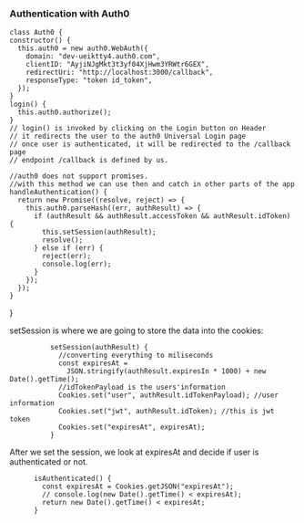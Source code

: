 ### Authentication with Auth0

    class Auth0 {
    constructor() {
      this.auth0 = new auth0.WebAuth({
        domain: "dev-ueiktty4.auth0.com",
        clientID: "AyjiNJgMkt3t3yf04XjHwm3YRWtr6GEX",
        redirectUri: "http://localhost:3000/callback",
        responseType: "token id_token",
      });
    }
    login() {
      this.auth0.authorize();
    }
    // login() is invoked by clicking on the Login button on Header
    // it redirects the user to the auth0 Universal Login page
    // once user is authenticated, it will be redirected to the /callback page
    // endpoint /callback is defined by us.

    //auth0 does not support promises. 
    //with this method we can use then and catch in other parts of the app
    handleAuthentication() {
      return new Promise((resolve, reject) => {
        this.auth0.parseHash((err, authResult) => {
          if (authResult && authResult.accessToken && authResult.idToken) {
            this.setSession(authResult); 
            resolve();
          } else if (err) {
            reject(err);
            console.log(err);
          }
        });
      });
    }
    
  }
  
  setSession is where we are going to store the data into the cookies:
  
              setSession(authResult) {
                //converting everything to miliseconds
                const expiresAt =
                  JSON.stringify(authResult.expiresIn * 1000) + new Date().getTime();
                //idTokenPayload is the users'information
                Cookies.set("user", authResult.idTokenPayload); //user information
                Cookies.set("jwt", authResult.idToken); //this is jwt token
                Cookies.set("expiresAt", expiresAt);
              }
  
  After we set the session, we look at expiresAt and decide if user is authenticated or not.
  
          isAuthenticated() {
            const expiresAt = Cookies.getJSON("expiresAt");
            // console.log(new Date().getTime() < expiresAt);
            return new Date().getTime() < expiresAt;
          }
  
  
  
